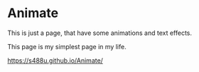 # Animate
This is just a page, that have some animations and text effects.

This page is my simplest page in my life.

https://s488u.github.io/Animate/
